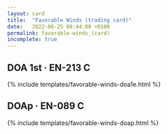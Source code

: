 ```yaml
---
layout: card
title:  "Favorable Winds (trading card)"
date:   2022-06-25 08:44:00 +0100
permalink: favorable-winds_(card)
incomplete: true
---
```


## DOA 1st &middot; EN-213 C

{% include templates/favorable-winds-doa1e.html %}


## DOAp &middot; EN-089 C

{% include templates/favorable-winds-doap.html %}
